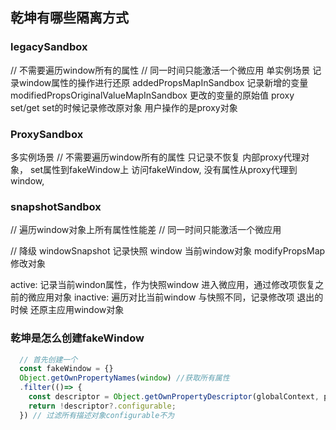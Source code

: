 ## 乾坤有哪些隔离方式

### legacySandbox
// 不需要遍历window所有的属性
// 同一时间只能激活一个微应用
单实例场景
记录window属性的操作进行还原
addedPropsMapInSandbox 记录新增的变量
modifiedPropsOriginalValueMapInSandbox 更改的变量的原始值
proxy set/get 
set的时候记录修改原对象
用户操作的是proxy对象


### ProxySandbox
多实例场景
// 不需要遍历window所有的属性
只记录不恢复
内部proxy代理对象，
set属性到fakeWindow上
访问fakeWindow, 没有属性从proxy代理到window,



### snapshotSandbox
// 遍历window对象上所有属性性能差
// 同一时间只能激活一个微应用

// 降级
windowSnapshot 记录快照
window 当前window对象
modifyPropsMap 修改对象

active:
  记录当前windon属性，作为快照window
  进入微应用，通过修改项恢复之前的微应用对象
inactive:
  遍历对比当前window 与快照不同，记录修改项
  退出的时候 还原主应用window对象





### 乾坤是怎么创建fakeWindow
```typescript
  // 首先创建一个
  const fakeWindow = {}
  Object.getOwnPropertyNames(window) //获取所有属性
  .filter(()=> {
    const descriptor = Object.getOwnPropertyDescriptor(globalContext, p);
    return !descriptor?.configurable;
  }) // 过滤所有描述对象configurable不为
```